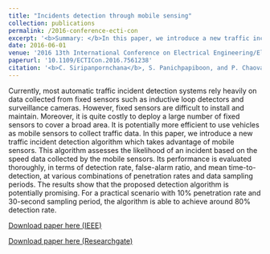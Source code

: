 ```yaml
---
title: "Incidents detection through mobile sensing"
collection: publications
permalink: /2016-conference-ecti-con
excerpt: '<b>Summary: </b>In this paper, we introduce a new traffic incident detection algorithm which takes advantage of mobile sensors. This algorithm assesses the likelihood of an incident based on the speed data collected by the mobile sensors. The results show that the proposed detection algorithm is potentially promising. For a practical scenario with 10% penetration rate and 30-second sampling period, the algorithm is able to achieve around 80% detection rate.'
date: 2016-06-01
venue: '2016 13th International Conference on Electrical Engineering/Electronics, Computer, Telecommunications and Information Technology (ECTI-CON)'
paperurl: '10.1109/ECTICon.2016.7561238'
citation: '<b>C. Siripanpornchana</b>, S. Panichpapiboon, and P. Chaovalit. &quot;Effective Variables for Urban Traffic Incident Detection.&quot; <i>in Proc. Electrical Engineering/Electronics, Computer, Telecommunications and Information Technology (ECTI-CON), Chiang Mai, Thailand</i>. June. 2016.'
---
```

Currently, most automatic traffic incident detection systems rely heavily on data collected from fixed sensors such as inductive loop detectors and surveillance cameras. However, fixed sensors are difficult to install and maintain. Moreover, it is quite costly to deploy a large number of fixed sensors to cover a broad area. It is potentially more efficient to use vehicles as mobile sensors to collect traffic data. In this paper, we introduce a new traffic incident detection algorithm which takes advantage of mobile sensors. This algorithm assesses the likelihood of an incident based on the speed data collected by the mobile sensors. Its performance is evaluated thoroughly, in terms of detection rate, false-alarm ratio, and mean time-to-detection, at various combinations of penetration rates and data sampling periods. The results show that the proposed detection algorithm is potentially promising. For a practical scenario with 10% penetration rate and 30-second sampling period, the algorithm is able to achieve around 80% detection rate.

[Download paper here (IEEE)](https://ieeexplore.ieee.org/abstract/document/7561238)

[Download paper here (Researchgate)](https://www.researchgate.net/publication/308498845_Incidents_detection_through_mobile_sensing)
